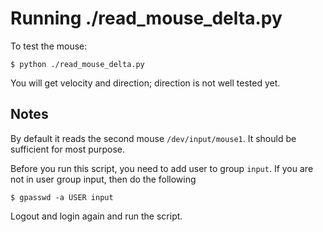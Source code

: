 # Running ./read_mouse_delta.py

To test the mouse:

    $ python ./read_mouse_delta.py 

You will get velocity and direction; direction is not well tested yet.

## Notes

By default it reads the second mouse `/dev/input/mouse1`. It should be
sufficient for most purpose.

Before you run this script, you need to add user to group `input`. If you are
not in user group input, then do the following

    $ gpasswd -a USER input

Logout and login again and run the script. 


